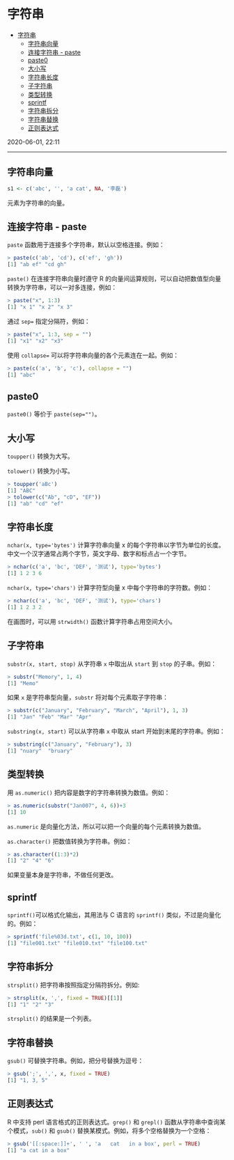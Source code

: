 # 字符串

- [字符串](#字符串)
  - [字符串向量](#字符串向量)
  - [连接字符串 - paste](#连接字符串---paste)
  - [paste0](#paste0)
  - [大小写](#大小写)
  - [字符串长度](#字符串长度)
  - [子字符串](#子字符串)
  - [类型转换](#类型转换)
  - [sprintf](#sprintf)
  - [字符串拆分](#字符串拆分)
  - [字符串替换](#字符串替换)
  - [正则表达式](#正则表达式)

2020-06-01, 22:11
*** *

## 字符串向量

```r
s1 <- c('abc', '', 'a cat', NA, '李磊')
```

元素为字符串的向量。

## 连接字符串 - paste

`paste` 函数用于连接多个字符串，默认以空格连接。例如：

```r
> paste(c('ab', 'cd'), c('ef', 'gh'))
[1] "ab ef" "cd gh"
```

`paste()` 在连接字符串向量时遵守 R 的向量间运算规则，可以自动把数值型向量转换为字符串，可以一对多连接，例如：

```r
> paste("x", 1:3)
[1] "x 1" "x 2" "x 3"
```

通过 `sep=` 指定分隔符，例如：

```r
> paste("x", 1:3, sep = "")
[1] "x1" "x2" "x3"
```

使用 `collapse=` 可以将字符串向量的各个元素连在一起。例如：

```r
> paste(c('a', 'b', 'c'), collapse = "")
[1] "abc"
```

## paste0

`paste0()` 等价于 `paste(sep="")`。

## 大小写

`toupper()` 转换为大写。

`tolower()` 转换为小写。

```r
> toupper('aBc')
[1] "ABC"
> tolower(c("Ab", "cD", "EF"))
[1] "ab" "cd" "ef"
```

## 字符串长度

`nchar(x, type='bytes')` 计算字符串向量 x 的每个字符串以字节为单位的长度。中文一个汉字通常占两个字节，英文字母、数字和标点占一个字节。

```r
> nchar(c('a', 'bc', 'DEF', '测试'), type='bytes')
[1] 1 2 3 6
```

`nchar(x, type='chars')` 计算字符型向量 x 中每个字符串的字符数。例如：

```r
> nchar(c('a', 'bc', 'DEF', '测试'), type='chars')
[1] 1 2 3 2
```

在画图时，可以用 `strwidth()` 函数计算字符串占用空间大小。

## 子字符串

`substr(x, start, stop)` 从字符串 `x` 中取出从 `start` 到 `stop` 的子串。例如：

```r
> substr("Memory", 1, 4)
[1] "Memo"
```

如果 `x` 是字符串型向量，`substr` 将对每个元素取子字符串：

```r
> substr(c("January", "February", "March", "April"), 1, 3)
[1] "Jan" "Feb" "Mar" "Apr"
```

`substring(x, start)` 可以从字符串 `x` 中取从 start 开始到末尾的字符串。例如：

```r
> substring(c("January", "February"), 3)
[1] "nuary"  "bruary"
```

## 类型转换

用 `as.numeric()` 把内容是数字的字符串转换为数值。例如：

```r
> as.numeric(substr("Jan007", 4, 6))+3
[1] 10
```

`as.numeric` 是向量化方法，所以可以把一个向量的每个元素转换为数值。

`as.character()` 把数值转换为字符串。例如：

```r
> as.character((1:3)*2)
[1] "2" "4" "6"
```

如果变量本身是字符串，不做任何更改。

## sprintf

`sprintf()`可以格式化输出，其用法与 C 语言的 `sprintf()` 类似，不过是向量化的。例如：

```r
> sprintf('file%03d.txt', c(1, 10, 100))
[1] "file001.txt" "file010.txt" "file100.txt"
```

## 字符串拆分

`strsplit()` 把字符串按照指定分隔符拆分。例如:

```r
> strsplit(x, ',', fixed = TRUE)[[1]]
[1] "1" "2" "3"
```

`strsplit()` 的结果是一个列表。

## 字符串替换

`gsub()` 可替换字符串。例如，把分号替换为逗号：

```r
> gsub(';', ',', x, fixed = TRUE)
[1] "1, 3, 5"
```

## 正则表达式

R 中支持 perl 语言格式的正则表达式。`grep()` 和 `grepl()` 函数从字符串中查询某个模式，`sub()` 和 `gsub()` 替换某模式。例如，将多个空格替换为一个空格：

```r
> gsub('[[:space:]]+', ' ', 'a   cat   in a box', perl = TRUE)
[1] "a cat in a box"
```
